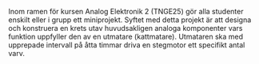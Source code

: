 Inom ramen för kursen Analog Elektronik 2 (TNGE25) gör alla studenter enskilt eller i grupp ett
miniprojekt. Syftet med detta projekt är att designa och konstruera en krets utav huvudsakligen
analoga komponenter vars funktion uppfyller den av en utmatare (kattmatare). Utmataren ska med
upprepade intervall på åtta timmar driva en stegmotor ett specifikt antal varv.
